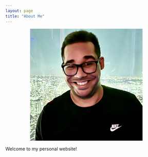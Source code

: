```yaml
---
layout: page
title: "About Me"
---
```


<div style="text-align: center;">
    <img src="headshot.jpeg" alt="Headshot of Almir Lima Jr." width="350">
</div>

Welcome to my personal website!
